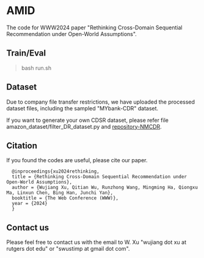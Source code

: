 # AMID
The code for WWW2024 paper "Rethinking Cross-Domain Sequential Recommendation under Open-World Assumptions".

## Train/Eval
>bash run.sh

## Dataset
Due to company file transfer restrictions, we have uploaded the processed dataset files, including the sampled "MYbank-CDR" dataset.

If you want to generate your own CDSR dataset, please refer file amazon_dataset/filter_DR_dataset.py and [repository-NMCDR](https://github.com/WujiangXu/NMCDR).

## Citation

If you found the codes are useful, please cite our paper.

      @inproceedings{xu2024rethinking,
      title = {Rethinking Cross-Domain Sequential Recommendation under Open-World Assumptions},
      author = {Wujiang Xu, Qitian Wu, Runzhong Wang, Mingming Ha, Qiongxu Ma, Linxun Chen, Bing Han, Junchi Yan},
      booktitle = {The Web Conference (WWW)},
      year = {2024}
      }




## Contact us 
Please feel free to contact us with the email to W. Xu "wujiang dot xu at rutgers dot edu" or "swustimp at gmail dot com".
